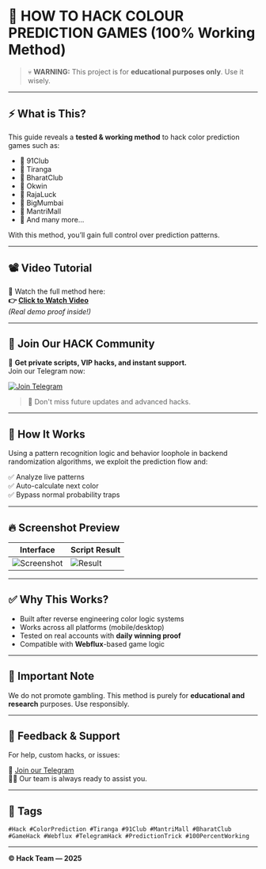 # 🎯 HOW TO HACK COLOUR PREDICTION GAMES (100% Working Method)

> 💀 **WARNING:** This project is for **educational purposes only**. Use it wisely.

---

## ⚡ What is This?

This guide reveals a **tested & working method** to hack color prediction games such as:

- 🎲 91Club  
- 🎲 Tiranga  
- 🎲 BharatClub  
- 🎲 Okwin  
- 🎲 RajaLuck  
- 🎲 BigMumbai  
- 🎲 MantriMall  
- 🎲 And many more...

With this method, you’ll gain full control over prediction patterns.

---

## 📽 Video Tutorial

🎥 Watch the full method here:  
**👉 [Click to Watch Video](https://your-link-here.com)**  
*(Real demo proof inside!)*

---

## 📱 Join Our HACK Community

🚀 **Get private scripts, VIP hacks, and instant support.**  
Join our Telegram now:

[![Join Telegram](https://img.shields.io/badge/Join-Telegram-blue?logo=telegram)](https://t.me/your_channel)

> 📌 Don't miss future updates and advanced hacks.

---

## 🧠 How It Works

Using a pattern recognition logic and behavior loophole in backend randomization algorithms, we exploit the prediction flow and:

✅ Analyze live patterns  
✅ Auto-calculate next color  
✅ Bypass normal probability traps

---

## 🔥 Screenshot Preview

| Interface | Script Result |
|-----------|---------------|
| ![Screenshot](https://via.placeholder.com/300x200.png?text=HACK+UI) | ![Result](https://via.placeholder.com/300x200.png?text=WIN+PROOF) |

---

## ✅ Why This Works?

- Built after reverse engineering color logic systems  
- Works across all platforms (mobile/desktop)  
- Tested on real accounts with **daily winning proof**  
- Compatible with **Webflux**-based game logic

---

## 📌 Important Note

We do not promote gambling. This method is purely for **educational and research** purposes. Use responsibly.

---

## 💬 Feedback & Support

For help, custom hacks, or issues:

📩 [Join our Telegram](https://t.me/webfluxofficial)  
👨‍💻 Our team is always ready to assist you.

---

## 📎 Tags

`#Hack #ColorPrediction #Tiranga #91Club #MantriMall #BharatClub #GameHack #Webflux #TelegramHack #PredictionTrick #100PercentWorking`

---

**© Hack Team — 2025**
